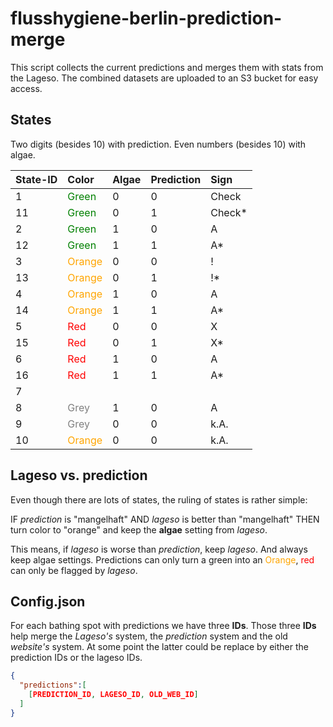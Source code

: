# flusshygiene-berlin-prediction-merge

This script collects the current predictions and merges them with stats from the Lageso. The combined datasets are uploaded to an S3 bucket for easy access.

## States

Two digits (besides 10) with prediction.
Even numbers (besides 10) with algae.

| State-ID | Color | Algae | Prediction | Sign |
|:-------- |:----- |:----- |:---------- |:---- |
|1|<span style="color:green;">Green</span>|0|0|Check|
|11|<span style="color:green;">Green</span>|0|1|Check*|
|2|<span style="color:green;">Green</span>|1|0|A|
|12|<span style="color:green;">Green</span>|1|1|A*|
|3|<span style="color:orange;">Orange</span>|0|0|!|
|13|<span style="color:orange;">Orange</span>|0|1|!*|
|4|<span style="color:orange;">Orange</span>|1|0|A|
|14|<span style="color:orange;">Orange</span>|1|1|A*|
|5|<span style="color:red;">Red</span>|0|0|X|
|15|<span style="color:red;">Red</span>|0|1|X*|
|6|<span style="color:red;">Red</span>|1|0|A|
|16|<span style="color:red;">Red</span>|1|1|A*|
|7|||||
|8|<span style="color:grey;">Grey</span>|1|0|A|
|9|<span style="color:grey;">Grey</span>|0|0|k.A.|
|10|<span style="color:orange;">Orange</span>|0|0|k.A.|

## Lageso vs. prediction
Even though there are lots of states, the ruling of states is rather simple:

IF *prediction* is "mangelhaft" AND *lageso* is better than "mangelhaft" THEN turn color to "orange" and keep the **algae** setting from *lageso*.

This means, if *lageso* is worse than *prediction*, keep *lageso*. And always keep algae settings. Predictions can only turn a green into an <span style="color:orange;">Orange</span>, <span style="color:red;">red</span> can only be flagged by *lageso*.

## Config.json
For each bathing spot with predictions we have three **IDs**. Those three **IDs** help merge the *Lageso's* system, the *prediction* system and the old *website's* system. At some point the latter could be replace by either the prediction IDs or the lageso IDs.

```json
{
  "predictions":[
    [PREDICTION_ID, LAGESO_ID, OLD_WEB_ID]
  ]
}
```
